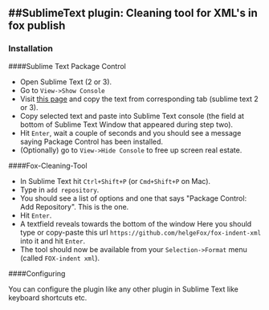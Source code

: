 ##SublimeText plugin: Cleaning tool for XML's in fox publish
-----------------------------------------

### Installation

####Sublime Text Package Control

* Open Sublime Text (2 or 3).
* Go to `View->Show Console`
* Visit [this page](https://packagecontrol.io/installation) and copy the text from corresponding tab (sublime text 2 or 3).
* Copy selected text and paste into Sublime Text console (the field at bottom of Sublime Text Window that appeared during step two).
* Hit `Enter`, wait a couple of seconds and you should see a message saying Package Control has been installed.
* (Optionally) go to `View->Hide Console` to free up screen real estate.

####Fox-Cleaning-Tool

* In Sublime Text hit `Ctrl+Shift+P` (or `Cmd+Shift+P` on Mac).
* Type in `add repository`.
* You should see a list of options and one that says "Package Control: Add Repository". This is the one.
* Hit `Enter`.
* A textfield reveals towards the bottom of the window Here you should type or copy-paste this url `https://github.com/helgeFox/fox-indent-xml` into it and hit `Enter`.
* The tool should now be available from your `Selection->Format` menu (called `FOX-indent xml`).

####Configuring

You can configure the plugin like any other plugin in Sublime Text like keyboard shortcuts etc.
